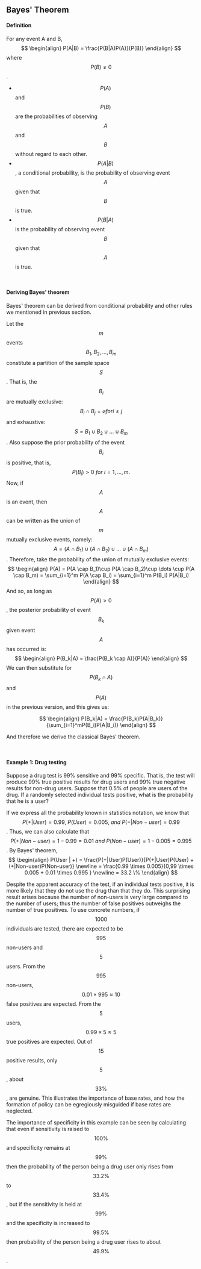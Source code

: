## Bayes' Theorem

#### Definition
For any event A and B,
$$
\begin{align}
P(A|B) = \frac{P(B|A)P(A)}{P(B)}
\end{align}
$$
where $$P(B)\neq 0$$.
* $$P(A)$$ and $$P(B)$$ are the probabilities of observing $$A$$ and $$B$$ without regard to each other.
* $$P(A|B)$$, a conditional probability, is the probability of observing event $$A$$ given that $$B$$ is true.
* $$P(B|A)$$ is the probability of observing event $$B$$ given that $$A$$ is true.


<br>

#### Deriving Bayes' theorem

Bayes' theorem can be derived from conditional probability and other rules we mentioned in previous section.


Let the $$m$$ events $$B_1, B_2, \dots, B_m$$ constitute a partition of the sample space $$S$$. That is, the $$B_i$$ are mutually exclusive: $$B_i \cap B_j = \varnothing for i \neq j$$ and exhaustive: $$S = B_1 \cup B_2 \cup \dots \cup B_m$$. Also suppose the prior probability of the event $$B_i$$ is positive, that is, $$P(B_i) \gt 0 \ for \ i = 1, \dots, m.$$ Now, if $$A$$ is an event, then $$A$$ can be written as the union of $$m$$ mutually exclusive events, namely: $$A = (A \cap B_1)\cup(A \cap B_2)\cup \dots \cup(A \cap B_m)$$. 
Therefore, take the probability of the union of mutually exclusive events:
$$
\begin{align}
P(A) = P(A \cap B_1)\cup P(A \cap B_2)\cup \dots \cup P(A \cap B_m)
= \sum_{i=1}^m P(A \cap B_i) = \sum_{i=1}^m P(B_i) P(A|B_i)
\end{align}
$$
And so, as long as $$P(A) \gt 0$$, the posterior probability of event $$B_k$$ given event $$A$$ has occurred is:
$$
\begin{align}
P(B_k|A) = \frac{P(B_k \cap A)}{P(A)}
\end{align}
$$
We can then substitute for $$P(B_k \cap A)$$ and $$P(A)$$ in the previous version, and this gives us:

$$
\begin{align}
P(B_k|A) = \frac{P(B_k)P(A|B_k)}{\sum_{i=1}^mP(B_i)P(A|B_i)}
\end{align}
$$


And therefore we derive the classical Bayes' theorem.


<br>

#### Example 1: Drug testing
Suppose a drug test is 99% sensitive and 99% specific. That is, the test will produce 99% true positive results for drug users and 99% true negative results for non-drug users. Suppose that 0.5% of people are users of the drug. If a randomly selected individual tests positive, what is the probability that he is a user?

If we express all the probability known in statistics notation, we know that $$P(+|User) = 0.99, \ P(User) = 0.005, \ and \ P(-| Non-user) = 0.99$$. 
Thus, we can also calculate that $$P(+|Non-user) = 1- 0.99 = 0.01 \ and \ P(Non-user) = 1 - 0.005 = 0.995$$.
By Bayes' theorem, 
$$
\begin{align}
P(User | +) = \frac{P(+|User)P(User)}{P(+|User)P(User) + (+|Non-user)P(Non-user)} 
\newline
= \frac{0.99 \times 0.005}{0,99 \times 0.005 + 0.01 \times 0.995 }
\newline
= 33.2 \%
\end{align}
$$

Despite the apparent accuracy of the test, if an individual tests positive, it is more likely that they do not use the drug than that they do. This surprising result arises because the number of non-users is very large compared to the number of users; thus the number of false positives outweighs the number of true positives. To use concrete numbers, if $$1000$$ individuals are tested, there are expected to be $$995$$ non-users and $$5$$ users. From the $$995$$ non-users, $$0.01 \times 995 \approx 10$$ false positives are expected. From the $$5$$ users, $$0.99 \times 5 \approx 5$$ true positives are expected. Out of $$15$$ positive results, only $$5$$, about $$33 \%$$, are genuine. This illustrates the importance of base rates, and how the formation of policy can be egregiously misguided if base rates are neglected.

The importance of specificity in this example can be seen by calculating that even if sensitivity is raised to $$100 \%$$ and specificity remains at $$99 \%$$ then the probability of the person being a drug user only rises from $$33.2 \%$$ to $$33.4 \%$$, but if the sensitivity is held at $$99 \%$$ and the specificity is increased to $$99.5 \%$$ then probability of the person being a drug user rises to about $$49.9 \%$$.

 

